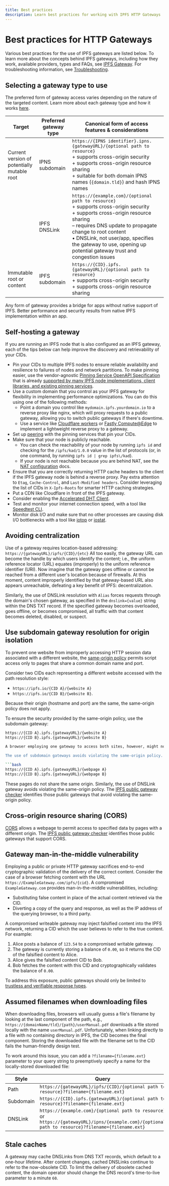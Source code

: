 ```yaml
---
title: Best practices 
description: Learn best practices for working with IPFS HTTP Gateways
---
```


# Best practices for HTTP Gateways

Various best practices for the use of IPFS gateways are listed below. To learn more about the concepts behind IPFS gateways, including how they work, available providers, types and FAQs, see [IPFS Gateway](../concepts/ipfs-gateway.md). For troubleshooting information, see [Troubleshooting](./gateway-troubleshooting.md).

## Selecting a gateway type to use

The preferred form of gateway access varies depending on the nature of the targeted content. Learn more about each gateway type and how it works [here](../concepts/ipfs-gateway.md#gateway-types).

| Target                                          | Preferred gateway type | Canonical form of access <br> features & considerations                                                                                                                                                                                                                                                                     |
| ----------------------------------------------- | ---------------------- | --------------------------------------------------------------------------------------------------------------------------------------------------------------------------------------------------------------------------------------------------------------------------------------------------------------------------- |
| Current version of <br>potentially mutable root | IPNS subdomain         | `https://{IPNS identifier}.ipns.{gatewayURL}/{optional path to resource}` <br> + supports cross-origin security <br> + supports cross-origin resource sharing <br> + suitable for both domain IPNS names (`{domain.tld}`) and hash IPNS names                                                                               |
|                                                 | IPFS DNSLink           | `https://{example.com}/{optional path to resource}` <br> + supports cross-origin security <br> + supports cross-origin resource sharing <br> – requires DNS update to propagate change to root content <br> • DNSLink, not user/app, specifies the gateway to use, opening up potential gateway trust and congestion issues |
| Immutable root or <br> content                  | IPFS subdomain         | `https://{CID}.ipfs.{gatewayURL}/{optional path to resource}` <br> + supports cross-origin security <br> + supports cross-origin resource sharing                                                                                                                                                                           |

Any form of gateway provides a bridge for apps without native support of IPFS. Better performance and security results from native IPFS implementation within an app.

## Self-hosting a gateway 

If you are running an IPFS node that is also configured as an IPFS gateway, each of the tips below can help improve the discovery and retrievability of your CIDs.

- Pin your CIDs to multiple IPFS nodes to ensure reliable availability and resilience to failures of nodes and network partitions. To make pinning easier, use the vendor-agnostic [Pinning Service OpenAPI Specification](https://ipfs.github.io/pinning-services-api-spec/) that is already [supported by many IPFS node implementations, client libraries, and existing pinning services](https://github.com/ipfs/pinning-services-api-spec#adoption).
- Use a custom domain that you control as your IPFS gateway for flexibility in implementing performance optimizations. You can do this using one of the following methods:
  - Point a domain you control like `mydomain.ipfs.yourdomain.io` to a reverse proxy like nginx, which will proxy requests to a public gateway, allowing you to switch public gateways if there's downtime.
  - Use a service like [Cloudflare workers](https://workers.cloudflare.com/) or [Fastly Compute@Edge](https://www.fastly.com/products/edge-compute) to implement a lightweight reverse proxy to a gateway.
- Set up [peering](./peering-with-content-providers.md) with the pinning services that pin your CIDs.
- Make sure that your node is publicly reachable.
   - You can check the reachability of your node by running `ipfs id` and checking for the `/ipfs/kad/1.0.0` value in the list of protocols (or, in one command, by running `ipfs id | grep ipfs\/kad`).
   - If your node is not reachable because you are behind NAT, see the [NAT configuration](https://docs.ipfs.tech/how-to/nat-configuration/#ipv6) docs.
- Ensure that you are correctly returning HTTP cache headers to the client if the IPFS gateway node is behind a reverse proxy. Pay extra attention to `Etag`, `Cache-Control`, and `Last-Modified headers`. Consider leveraging the list of CIDs in `X-Ipfs-Roots` for smarter HTTP caching strategies.
- Put a CDN like Cloudflare in front of the IPFS gateway.
- Consider enabling the [Accelerated DHT Client](https://github.com/ipfs/go-ipfs/blob/master/docs/experimental-features.md#accelerated-dht-client). 
- Test and monitor your internet connection speed, with a tool like [Speedtest CLI](https://www.speedtest.net/apps/cli).
- Monitor disk I/O and make sure that no other processes are causing disk I/O bottlenecks with a tool like [iotop](https://github.com/Tomas-M/iotop) or [iostat](https://en.wikipedia.org/wiki/Iostat).



## Avoiding centralization

Use of a gateway requires location-based addressing: `https://{gatewayURL}/ipfs/{CID}/{etc}` All too easily, the gateway URL can become the handle by which users identify the content; i.e., the uniform reference locator (URL) equates (improperly) to the uniform reference identifier (URI). Now imagine that the gateway goes offline or cannot be reached from a different user's location because of firewalls. At this moment, content improperly identified by that gateway-based URL also appears unreachable, defeating a key benefit of IPFS: decentralization.

Similarly, the use of DNSLink resolution with `Alias` forces requests through the domain's chosen gateway, as specified in the `dnslink={value}` string within the DNS TXT record. If the specified gateway becomes overloaded, goes offline, or becomes compromised, all traffic with that content becomes deleted, disabled, or suspect.

## Use subdomain gateway resolution for origin isolation

To prevent one website from improperly accessing HTTP session data associated with a different website, the [same-origin policy](https://en.wikipedia.org/wiki/Same-origin_policy) permits script access only to pages that share a common domain name and port.

Consider two CIDs each representing a different website accessed with the path resolution style: 
 - `https://ipfs.io/{CID A}/{website A}`
 - `https://ipfs.io/{CID B}/{website B}`. 
 
Because their origin (hostname and port) are the same, the same-origin policy does not apply. 

To ensure the security provided by the same-origin policy, use the subdomain gateway:
```bash
https://{CID A}.ipfs.{gatewayURL}/{website A}
https://{CID B}.ipfs.{gatewayURL}/{website B}

A browser employing one gateway to access both sites, however, might not enforce that security policy. From that browser's perspective, both pages share a common origin: the gateway as identified in the URL `https://{gatewayURL}/...`.

The use of subdomain gateways avoids violating the same-origin policy. In this situation, the gateway's reference to the two pages becomes:

```bash
https://{CID A}.ipfs.{gatewayURL}/{webpage A}
https://{CID B}.ipfs.{gatewayURL}/{webpage B}
```

These pages do not share the same origin. Similarly, the use of DNSLink gateway avoids violating the same-origin policy. The [IPFS public gateway checker](https://ipfs.github.io/public-gateway-checker/) identifies those public gateways that avoid violating the same-origin policy.

## Cross-origin resource sharing (CORS)

[CORS](https://web.archive.org/web/20200418003728/https://developer.mozilla.org/en-US/docs/Web/HTTP/CORS#The_HTTP_response_headers) allows a webpage to permit access to specified data by pages with a different origin. The [IPFS public gateway checker](https://ipfs.github.io/public-gateway-checker/) identifies those public gateways that support CORS.

## Gateway man-in-the-middle vulnerability

Employing a public or private HTTP gateway sacrifices end-to-end cryptographic validation of the delivery of the correct content. Consider the case of a browser fetching content with the URL `https://ExampleGateway.com/ipfs/{cid}`. A compromised `ExampleGateway.com` provides man-in-the-middle vulnerabilities, including:

- Substituting false content in place of the actual content retrieved via the CID.
- Diverting a copy of the query and response, as well as the IP address of the querying browser, to a third party.

A compromised writeable gateway may inject falsified content into the IPFS network, returning a CID which the user believes to refer to the true content. For example:

1. Alice posts a balance of `123.54` to a compromised writable gateway.
1. The gateway is currently storing a balance of `0.00`, so it returns the CID of the falsified content to Alice.
1. Alice gives the falsified content CID to Bob.
1. Bob fetches the content with this CID and cryptographically validates the balance of `0.00`.

To address this exposure, public gateways should only be limited to [trustless and verifiable response types](https://docs.ipfs.tech/reference/http/gateway/#trustless-verifiable-retrieval).

## Assumed filenames when downloading files

When downloading files, browsers will usually guess a file's filename by looking at the last component of the path, e.g., `https://{domainName/tld}/{path}/userManual.pdf` downloads a file stored locally with the name `userManual.pdf`. Unfortunately, when linking directly to a file with no containing directory in IPFS, the CID becomes the final component. Storing the downloaded file with the filename set to the CID fails the human-friendly design test.

To work around this issue, you can add a `?filename={filename.ext}` parameter to your query string to preemptively specify a name for the locally-stored downloaded file:

| Style     | Query                                                                                                                                                     |
| --------- | --------------------------------------------------------------------------------------------------------------------------------------------------------- |
| Path      | `https://{gatewayURL}/ipfs/{CID}/{optional path to resource}?filename={filename.ext}`                                                                     |
| Subdomain | `https://{CID}.ipfs.{gatewayURL}/{optional path to resource}?filename={filename.ext}`                                                                     |
| DNSLink   | `https://{example.com}/{optional path to resource}` or <br> `https://{gatewayURL}/ipns/{example.com}/{optional path to resource}?filename={filename.ext}` |

## Stale caches

A gateway may cache DNSLinks from DNS TXT records, which default to a one-hour lifetime. After content changes, cached DNSLinks continue to refer to the now-obsolete CID. To limit the delivery of obsolete cached content, the domain operator should change the DNS record's time-to-live parameter to a minute `60`.
